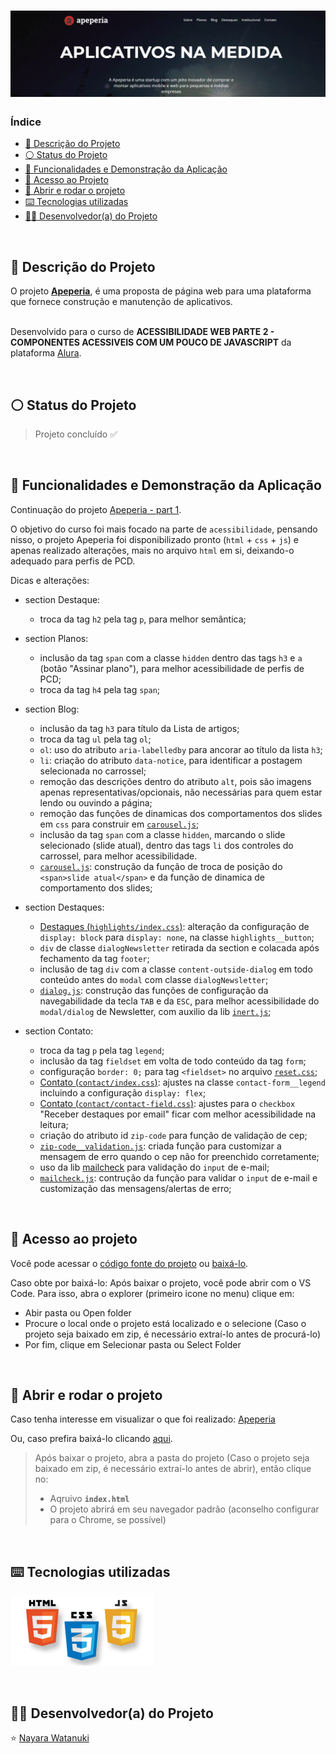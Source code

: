 <h1 align="center">
  <img alt="Apeperia" src="https://raw.githubusercontent.com/nayarawatanuki/accessibility-part2__apeperia/main/img/readme/apeperia__cover.png"/>
</h1>

### Índice

* [:pencil: Descrição do Projeto](#pencil-descrição-do-projeto)
* [:white_circle: Status do Projeto](#white_circle-status-do-projeto)
* [:hammer: Funcionalidades e Demonstração da Aplicação](#hammer-funcionalidades-e-demonstração-da-aplicação)
* [:open_file_folder: Acesso ao Projeto](#open_file_folder-acesso-ao-projeto)
* [:rocket: Abrir e rodar o projeto](#rocket-abrir-e-rodar-o-projeto)
* [:keyboard: Tecnologias utilizadas](#keyboard-tecnologias-utilizadas)
* [:woman_technologist: Desenvolvedor(a) do Projeto](#woman_technologist-desenvolvedora-do-projeto)

</br>

## :pencil: Descrição do Projeto
O projeto **[Apeperia](https://nayarawatanuki.github.io/accessibility-part2__apeperia/)**, é uma proposta de página web para uma plataforma que fornece construção e manutenção de aplicativos.

</br>Desenvolvido para o curso de **ACESSIBILIDADE WEB PARTE 2 - COMPONENTES ACESSIVEIS COM UM POUCO DE JAVASCRIPT** da plataforma [Alura](https://www.alura.com.br/).

</br>

## :white_circle: Status do Projeto
> Projeto concluído :white_check_mark:

</br>

## :hammer: Funcionalidades e Demonstração da Aplicação
Continuação do projeto [Apeperia - part 1](https://github.com/nayarawatanuki/accessibility-part2__apeperia). </br>

O objetivo do curso foi mais focado na parte de `acessibilidade`,
pensando nisso, o projeto Apeperia foi disponibilizado pronto (`html` + `css` + `js`) e apenas 
realizado alterações, mais no arquivo `html` em si, deixando-o adequado para perfis de PCD.

Dicas e alterações:

- section Destaque:
  - troca da tag `h2` pela tag `p`, para melhor semântica;

- section Planos:
  - inclusão da tag `span` com a classe `hidden` dentro das tags `h3` e `a` (botão "Assinar plano"), para melhor acessibilidade de perfis de PCD;
  - troca da tag `h4` pela tag `span`;

- section Blog:
  - inclusão da tag `h3` para título da Lista de artigos;
  - troca da tag `ul` pela tag `ol`;
  - `ol`: uso do atributo `aria-labelledby` para ancorar ao título da lista `h3`;
  - `li`: criação do atributo `data-notice`, para identificar a postagem selecionada no carrossel;
  - remoção das descrições dentro do atributo `alt`, pois são imagens apenas representativas/opcionais, não necessárias para quem estar lendo ou ouvindo a página;
  - remoção das funções de dinamicas dos comportamentos dos slides em `css` para construir em [`carousel.js`](https://github.com/nayarawatanuki/accessibility-part2__apeperia/blob/main/js/carousel.js);
  - inclusão da tag `span` com a classe `hidden`, marcando o slide selecionado (slide atual), dentro das tags `li` dos controles do carrossel, para melhor acessibilidade. 
  - [`carousel.js`](https://github.com/nayarawatanuki/accessibility-part2__apeperia/blob/main/js/carousel.js): construção da função de troca de posição do `<span>slide atual</span>` e da função de dinamica de comportamento dos slides;

- section Destaques: 
  - [Destaques (`highlights/index.css`)](https://github.com/nayarawatanuki/accessibility-part2__apeperia/blob/main/styles/layout/home/highlights/index.css): alteração da configuração de `display: block` para `display: none`, na classe `highlights__button`;
  - `div` de classe `dialogNewsletter` retirada da section e colacada após fechamento da tag `footer`;
  - inclusão de tag `div` com a classe `content-outside-dialog` em todo conteúdo antes do `modal` com classe `dialogNewsletter`;
  - [`dialog.js`](https://github.com/nayarawatanuki/accessibility-part2__apeperia/blob/main/js/dialog.js): construção das funções de configuração da navegabilidade da tecla `TAB` e da `ESC`, para melhor acessibilidade do `modal/dialog` de Newsletter, com auxilio da lib [`inert.js`](https://github.com/WICG/inert);

- section Contato:
  - troca da tag `p` pela tag `legend`;
  - inclusão da tag `fieldset` em volta de todo conteúdo da tag `form`;
  - configuração `border: 0;` para tag `<fieldset>` no arquivo [`reset.css`](https://github.com/nayarawatanuki/accessibility-part2__apeperia/blob/main/styles/reset.css);
  - [Contato (`contact/index.css`)](https://github.com/nayarawatanuki/accessibility-part2__apeperia/blob/main/styles/layout/contact/index.css): ajustes na classe `contact-form__legend` incluindo a configuração `display: flex`;
  - [Contato (`contact/contact-field.css`)](https://github.com/nayarawatanuki/accessibility-part2__apeperia/blob/main/styles/layout/contact/contact-field.css): ajustes para o `checkbox` "Receber destaques por email" ficar com melhor acessibilidade na leitura; 
  - criação do atributo id `zip-code` para função de validação de cep;
  - [`zip-code__validation.js`](https://github.com/nayarawatanuki/accessibility-part2__apeperia/blob/main/js/zip-code__validation.js): criada função para customizar a mensagem de erro quando o cep não for preenchido corretamente;
  - uso da lib [mailcheck](https://github.com/mailcheck/mailcheck) para validação do `input` de e-mail;
  - [`mailcheck.js`](https://github.com/nayarawatanuki/accessibility-part2__apeperia/blob/main/js/mailcheck.js): contrução da função para validar o `input` de e-mail e customização das mensagens/alertas de erro;

</br>

## :open_file_folder: Acesso ao projeto
Você pode acessar o [código fonte do projeto](https://github.com/nayarawatanuki/accessibility-part2__apeperia) ou 
[baixá-lo](https://github.com/nayarawatanuki/accessibility-part2__apeperia/archive/refs/heads/main.zip).

Caso obte por baixá-lo: 
Após baixar o projeto, você pode abrir com o VS Code. Para isso, abra o explorer (primeiro icone no menu) clique em:
- Abir pasta ou Open folder
- Procure o local onde o projeto está localizado e o selecione (Caso o projeto seja baixado em zip, é necessário extraí-lo antes de procurá-lo)
- Por fim, clique em Selecionar pasta ou Select Folder

</br>

## :rocket: Abrir e rodar o projeto
Caso tenha interesse em visualizar o que foi realizado: [Apeperia](https://nayarawatanuki.github.io/accessibility-part2__apeperia/) 

Ou, caso prefira baixá-lo clicando [aqui](https://github.com/nayarawatanuki/accessibility-part2__apeperia/archive/refs/heads/main.zip).

> Após baixar o projeto, abra a pasta do projeto (Caso o projeto seja baixado em zip, é necessário extraí-lo antes de abrir), então clique no:
> - Aqruivo **``index.html``**
> - O projeto abrirá em seu navegador padrão (aconselho configurar para o Chrome, se possível)

</br>

## :keyboard: Tecnologias utilizadas
![HTML + CSS + JS](https://raw.githubusercontent.com/nayarawatanuki/accessibility-part2__apeperia/main/img/readme/html-css-js.PNG)</br>

</br>

## :woman_technologist: Desenvolvedor(a) do Projeto
:star: [Nayara Watanuki](https://github.com/nayarawatanuki)
